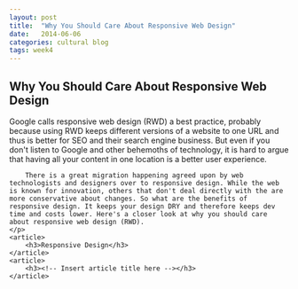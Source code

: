 ```yaml
---
layout: post
title:  "Why You Should Care About Responsive Web Design"
date:   2014-06-06
categories: cultural blog
tags: week4
---
```


<section>
	<h2>Why You Should Care About Responsive Web Design</h2>
	<p>
		Google calls responsive web design (RWD) a best practice, probably because using RWD keeps different versions of a website to one URL and thus is better for SEO and their search engine business. But even if you don't listen to Google and other behemoths of technology, it is hard to argue that having all your content in one location is a better user experience.

		There is a great migration happening agreed upon by web technologists and designers over to responsive design. While the web is known for innovation, others that don't deal directly with the are more conservative about changes. So what are the benefits of responsive design. It keeps your design DRY and therefore keeps dev time and costs lower. Here's a closer look at why you should care about responsive web design (RWD).
	</p>
	<article>
		<h3>Responsive Design</h3>
	</article>
	<article>
		<h3><!-- Insert article title here --></h3>
	</article>
</section>